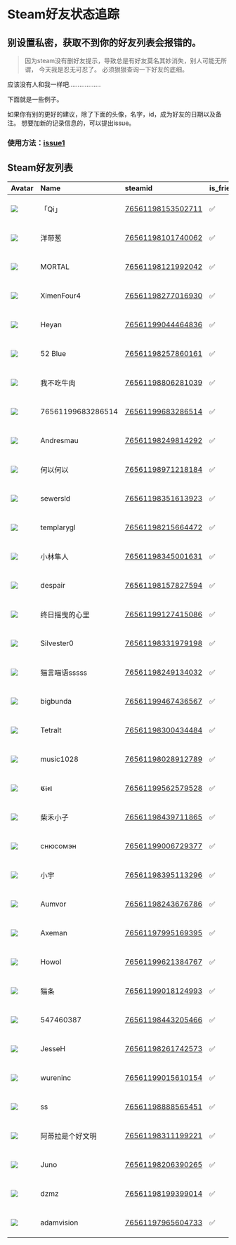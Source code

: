 # Steam好友状态追踪
## 别设置私密，获取不到你的好友列表会报错的。

> 因为steam没有删好友提示，导致总是有好友莫名其妙消失，别人可能无所谓，
> 今天我是忍无可忍了。 必须狠狠查询一下好友的底细。

应该没有人和我一样吧………………

下面就是一些例子。

如果你有别的更好的建议，除了下面的头像，名字，id，成为好友的日期以及备注。 想要加新的记录信息的，可以提出issue。

### 使用方法：[issue1](https://github.com/systemannounce/SteamFriends/issues/1)



## Steam好友列表
| Avatar                                                                            | Name              | steamid                                                                     | is_friend   | BFD                 | removed_time   | Remark   |
|:----------------------------------------------------------------------------------|:------------------|:----------------------------------------------------------------------------|:------------|:--------------------|:---------------|:---------|
| ![](https://avatars.steamstatic.com/a6fd0e49b4e0739a561482965aa1952c479b6ede.jpg) | 「Qi」              | [76561198153502711](https://steamcommunity.com/profiles/76561198153502711/) | ✅           | 2023-11-08 13:58:23 |                |          |
| ![](https://avatars.steamstatic.com/3e8bf5378c9f76c6ff60531a7d1b51f6a0a9c9b9.jpg) | 洋带葱               | [76561198101740062](https://steamcommunity.com/profiles/76561198101740062/) | ✅           | 2021-11-25 08:12:14 |                |          |
| ![](https://avatars.steamstatic.com/12fcb5b82a89603955e580e128da852641aba915.jpg) | MORTAL            | [76561198121992042](https://steamcommunity.com/profiles/76561198121992042/) | ✅           | 2023-12-29 23:22:14 |                |          |
| ![](https://avatars.steamstatic.com/f7487f3ecfd396a65f992adbe7ba576d0271223b.jpg) | XimenFour4        | [76561198277016930](https://steamcommunity.com/profiles/76561198277016930/) | ✅           | 2022-03-12 15:30:40 |                |          |
| ![](https://avatars.steamstatic.com/38c914c87f2249f0959d63e4f2703ae64130e040.jpg) | Heyan             | [76561199044464836](https://steamcommunity.com/profiles/76561199044464836/) | ✅           | 2024-10-13 06:09:37 |                |          |
| ![](https://avatars.steamstatic.com/8b4a00086bc18027dc100333be5a832ea9f079c0.jpg) | 52 Blue           | [76561198257860161](https://steamcommunity.com/profiles/76561198257860161/) | ✅           | 2023-11-08 10:39:17 |                |          |
| ![](https://avatars.steamstatic.com/62f2677e2530850b80e882f7cd427fe7233c1824.jpg) | 我不吃牛肉             | [76561198806281039](https://steamcommunity.com/profiles/76561198806281039/) | ✅           | 2022-05-07 02:10:28 |                |          |
| ![](https://avatars.steamstatic.com/fef49e7fa7e1997310d705b2a6158ff8dc1cdfeb.jpg) | 76561199683286514 | [76561199683286514](https://steamcommunity.com/profiles/76561199683286514/) | ✅           | 2024-09-08 02:26:20 |                |          |
| ![](https://avatars.steamstatic.com/bab2eaea37e9d6b718dd82f388ea9b9d84ad2b2f.jpg) | Andresmau         | [76561198249814292](https://steamcommunity.com/profiles/76561198249814292/) | ✅           | 2023-11-08 15:59:58 |                |          |
| ![](https://avatars.steamstatic.com/9446cf28b93547f11e22d57e8af97aa8853d8dc2.jpg) | 何以何以              | [76561198971218184](https://steamcommunity.com/profiles/76561198971218184/) | ✅           | 2021-12-05 07:25:58 |                |          |
| ![](https://avatars.steamstatic.com/30eb807710b5df074b126cf008402b8be39ea5cd.jpg) | sewersld          | [76561198351613923](https://steamcommunity.com/profiles/76561198351613923/) | ✅           | 2024-11-16 16:03:29 |                |          |
| ![](https://avatars.steamstatic.com/fef49e7fa7e1997310d705b2a6158ff8dc1cdfeb.jpg) | templarygl        | [76561198215664472](https://steamcommunity.com/profiles/76561198215664472/) | ✅           | 2021-05-20 05:23:59 |                |          |
| ![](https://avatars.steamstatic.com/312d0c37caa2b777562f32886e1a0eafd870a3b1.jpg) | 小林隼人              | [76561198345001631](https://steamcommunity.com/profiles/76561198345001631/) | ✅           | 2021-05-15 06:59:52 |                |          |
| ![](https://avatars.steamstatic.com/1a606fafa04aba2657b57e0f927d2364dd9ee413.jpg) | despair           | [76561198157827594](https://steamcommunity.com/profiles/76561198157827594/) | ✅           | 2024-05-10 17:57:00 |                |          |
| ![](https://avatars.steamstatic.com/94910f47fc0fa83fc70e018595d922d74866a576.jpg) | 终日摇曳的心里           | [76561199127415086](https://steamcommunity.com/profiles/76561199127415086/) | ✅           | 2023-12-04 16:28:25 |                |          |
| ![](https://avatars.steamstatic.com/1c0b5c37a442a2d39f32902ec42f2e26ba6a142e.jpg) | Silvester0        | [76561198331979198](https://steamcommunity.com/profiles/76561198331979198/) | ✅           | 2022-01-22 05:50:43 |                |          |
| ![](https://avatars.steamstatic.com/dfc5856abb7a5c3d7d0c64594600a554f4c338b7.jpg) | 猫言喵语sssss         | [76561198249134032](https://steamcommunity.com/profiles/76561198249134032/) | ✅           | 2024-12-02 03:08:33 |                |          |
| ![](https://avatars.steamstatic.com/f730dbb059c9e2f19c8faac626eaea677ff8d50a.jpg) | bigbunda          | [76561199467436567](https://steamcommunity.com/profiles/76561199467436567/) | ✅           | 2024-04-19 14:11:13 |                |          |
| ![](https://avatars.steamstatic.com/79a8119bd2a027755f93872d0d09b959909a0405.jpg) | Tetralt           | [76561198300434484](https://steamcommunity.com/profiles/76561198300434484/) | ✅           | 2021-11-16 11:44:20 |                |          |
| ![](https://avatars.steamstatic.com/61fb61b5eed2b63d7974f77980c19a547c3c99a2.jpg) | music1028         | [76561198028912789](https://steamcommunity.com/profiles/76561198028912789/) | ✅           | 2021-05-13 19:22:57 |                |          |
| ![](https://avatars.steamstatic.com/2ce52e4fe36fee27ae2e24f57f89fccdf8767a26.jpg) | 𝕮𝖎𝖊𝖑              | [76561199562579528](https://steamcommunity.com/profiles/76561199562579528/) | ✅           | 2023-12-02 17:51:55 |                |          |
| ![](https://avatars.steamstatic.com/47fb2948c4cfc2f520ccc2de6bea88eb72850431.jpg) | 柴禾小子              | [76561198439711865](https://steamcommunity.com/profiles/76561198439711865/) | ✅           | 2021-12-10 15:52:46 |                |          |
| ![](https://avatars.steamstatic.com/0f243a1e1d7a21507d1f34745ede0215fa05c6df.jpg) | снюсомэн          | [76561199006729377](https://steamcommunity.com/profiles/76561199006729377/) | ✅           | 2024-05-18 10:34:19 |                |          |
| ![](https://avatars.steamstatic.com/fda7e912795ce325e11056a968979d0d9612a32f.jpg) | 小宇                | [76561198395113296](https://steamcommunity.com/profiles/76561198395113296/) | ✅           | 2022-06-14 12:01:44 |                |          |
| ![](https://avatars.steamstatic.com/253e5ceae64375b6b1145f4d7aff92d6e205d403.jpg) | Aumvor            | [76561198243676786](https://steamcommunity.com/profiles/76561198243676786/) | ✅           | 2024-06-23 21:05:37 |                |          |
| ![](https://avatars.steamstatic.com/fdd62877f816cb4e3ddabb7620b84bc067e388b0.jpg) | Axeman            | [76561197995169395](https://steamcommunity.com/profiles/76561197995169395/) | ✅           | 2023-10-27 14:07:54 |                |          |
| ![](https://avatars.steamstatic.com/d573ec8ef94efbfd993d82705803a6f40ac19380.jpg) | Howol             | [76561199621384767](https://steamcommunity.com/profiles/76561199621384767/) | ✅           | 2024-02-09 14:12:01 |                |          |
| ![](https://avatars.steamstatic.com/faf2d2e70b0dfafd6cd8cb420190b0ab00e09468.jpg) | 猫条                | [76561199018124993](https://steamcommunity.com/profiles/76561199018124993/) | ✅           | 2024-09-21 05:11:36 |                |          |
| ![](https://avatars.steamstatic.com/fef49e7fa7e1997310d705b2a6158ff8dc1cdfeb.jpg) | 547460387         | [76561198443205466](https://steamcommunity.com/profiles/76561198443205466/) | ✅           | 2023-08-17 14:48:58 |                |          |
| ![](https://avatars.steamstatic.com/713c2fc1819a33c833adffa6a873d89f2aae175f.jpg) | JesseH            | [76561198261742573](https://steamcommunity.com/profiles/76561198261742573/) | ✅           | 2024-12-25 11:44:15 |                |          |
| ![](https://avatars.steamstatic.com/6723cdca4501939ab6edc12eccdbc43b402de843.jpg) | wureninc          | [76561199015610154](https://steamcommunity.com/profiles/76561199015610154/) | ✅           | 2024-07-17 11:17:59 |                |          |
| ![](https://avatars.steamstatic.com/af48b8bb0a9e75936b20e75192bd51348c964c72.jpg) | ss                | [76561198888565451](https://steamcommunity.com/profiles/76561198888565451/) | ✅           | 2024-01-17 13:43:06 |                |          |
| ![](https://avatars.steamstatic.com/491d6bac054977131a2ca2e1ccc2ee005ce46094.jpg) | 阿蒂拉是个好文明          | [76561198311199221](https://steamcommunity.com/profiles/76561198311199221/) | ✅           | 2021-05-15 04:56:53 |                |          |
| ![](https://avatars.steamstatic.com/08ec3327fd4ef1dde704588fa7d925eb62d0b74c.jpg) | Juno              | [76561198206390265](https://steamcommunity.com/profiles/76561198206390265/) | ✅           | 2022-07-25 07:22:38 |                |          |
| ![](https://avatars.steamstatic.com/44b65fa70c3df3819aa00d7b9cb13a40ac7cc2dc.jpg) | dzmz              | [76561198199399014](https://steamcommunity.com/profiles/76561198199399014/) | ✅           | 2022-03-10 06:05:11 |                |          |
| ![](https://avatars.steamstatic.com/de53583fe64b71c0f2e17065cac7d73bef864e64.jpg) | adamvision        | [76561197965604733](https://steamcommunity.com/profiles/76561197965604733/) | ✅           | 2025-02-26 09:39:03 |                |          |